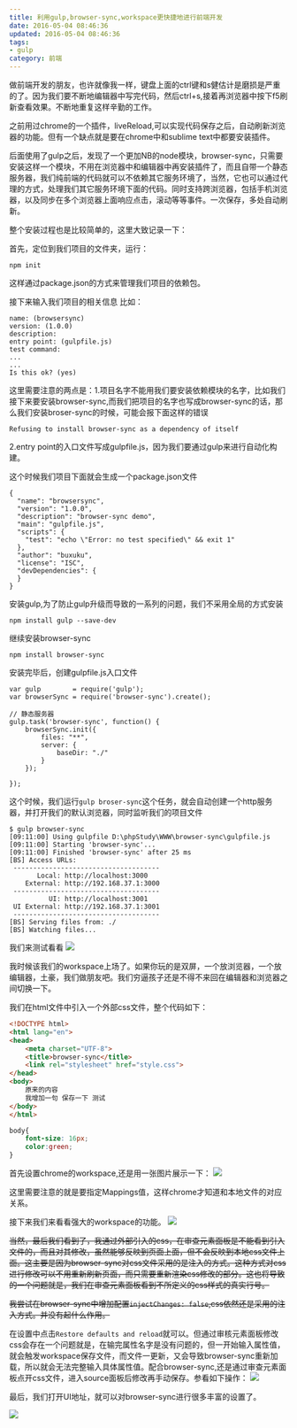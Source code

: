 ```yaml
---
title: 利用gulp,browser-sync,workspace更快捷地进行前端开发
date: 2016-05-04 08:46:36
updated: 2016-05-04 08:46:36
tags: 
- gulp
category: 前端
---
```


做前端开发的朋友，也许就像我一样，键盘上面的ctrl键和s健估计是磨损是严重的了。因为我们要不断地编辑器中写完代码，然后ctrl+s,接着再浏览器中按下f5刷新查看效果。不断地重复这样辛勤的工作。
<!--more-->
之前用过chrome的一个插件，liveReload,可以实现代码保存之后，自动刷新浏览器的功能。但有一个缺点就是要在chrome中和sublime text中都要安装插件。

后面使用了gulp之后，发现了一个更加NB的node模块，browser-sync，只需要安装这样一个模块，不用在浏览器中和编辑器中再安装插件了，而且自带一个静态服务器，我们纯前端的代码就可以不依赖其它服务环境了，当然，它也可以通过代理的方式，处理我们其它服务环境下面的代码。同时支持跨浏览器，包括手机浏览器，以及同步在多个浏览器上面响应点击，滚动等等事件。一次保存，多处自动刷新。

整个安装过程也是比较简单的，这里大致记录一下：

首先，定位到我们项目的文件夹，运行：
```
npm init
```
这样通过package.json的方式来管理我们项目的依赖包。

接下来输入我们项目的相关信息 比如：
```
name: (browsersync) 
version: (1.0.0) 
description: 
entry point: (gulpfile.js) 
test command: 
...
...
Is this ok? (yes) 
```

这里需要注意的两点是：1.项目名字不能用我们要安装依赖模块的名字，比如我们接下来要安装browser-sync,而我们把项目的名字也写成browser-sync的话，那么我们安装broser-sync的时候，可能会报下面这样的错误
```
Refusing to install browser-sync as a dependency of itself
```
2.entry point的入口文件写成gulpfile.js，因为我们要通过gulp来进行自动化构建。


这个时候我们项目下面就会生成一个package.json文件

```
{
  "name": "browsersync",
  "version": "1.0.0",
  "description": "browser-sync demo",
  "main": "gulpfile.js",
  "scripts": {
    "test": "echo \"Error: no test specified\" && exit 1"
  },
  "author": "buxuku",
  "license": "ISC",
  "devDependencies": {
  }
}
```

安装gulp,为了防止gulp升级而导致的一系列的问题，我们不采用全局的方式安装
```
npm install gulp --save-dev
```
继续安装browser-sync

```
npm install browser-sync
```

安装完毕后，创建gulpfile.js入口文件

```
var gulp        = require('gulp');
var browserSync = require('browser-sync').create();

// 静态服务器
gulp.task('browser-sync', function() {
    browserSync.init({
    	files: "**",
        server: {
            baseDir: "./"
        }
    });

});
```
这个时候，我们运行`gulp broser-sync`这个任务，就会自动创建一个http服务器，并打开我们的默认浏览器，同时监听我们的项目文件

```
$ gulp browser-sync
[09:11:00] Using gulpfile D:\phpStudy\WWW\browser-sync\gulpfile.js
[09:11:00] Starting 'browser-sync'...
[09:11:00] Finished 'browser-sync' after 25 ms
[BS] Access URLs:
 -------------------------------------
       Local: http://localhost:3000
    External: http://192.168.37.1:3000
 -------------------------------------
          UI: http://localhost:3001
 UI External: http://192.168.37.1:3001
 -------------------------------------
[BS] Serving files from: ./
[BS] Watching files...
```
我们来测试看看
![](http://7te946.com1.z0.glb.clouddn.com/16-5-4/93188300.jpg)

我时候该我们的workspace上场了。如果你玩的是双屏，一个放浏览器，一个放编辑器，土豪，我们做朋友吧。我们穷逼孩子还是不得不来回在编辑器和浏览器之间切换一下。

我们在html文件中引入一个外部css文件，整个代码如下：
```html
<!DOCTYPE html>
<html lang="en">
<head>
	<meta charset="UTF-8">
	<title>browser-sync</title>
	<link rel="stylesheet" href="style.css">
</head>
<body>
	原来的内容
	我增加一句 保存一下 测试
</body>
</html>
```
```css
body{
	font-size: 16px;
	color:green;
}
```
首先设置chrome的workspace,还是用一张图片展示一下：
![](http://7te946.com1.z0.glb.clouddn.com/16-5-4/18265961.jpg)

这里需要注意的就是要指定Mappings值，这样chrome才知道和本地文件的对应关系。

接下来我们来看看强大的workspace的功能。
![](http://7te946.com1.z0.glb.clouddn.com/16-5-4/7876929.jpg)

~~当然，最后我们看到了，我通过外部引入的css，在审查元素面板是不能看到引入文件的，而且对其修改，虽然能够反映到页面上面，但不会反映到本地css文件上面。这主要是因为browser-sync对css文件采用的是注入的方式。这种方式对css进行修改可以不用重新刷新页面，而只需要重新渲染css修改的部分。这也将导致的一个问题就是，我们在审查元素面板看到不所定义的css样式的真实行号。~~

~~我尝试在browser-sync中增加配置`injectChanges: false`,css依然还是采用的注入方式。并没有起什么作用。~~

在设置中点击`Restore defaults and reload`就可以。但通过审核元素面板修改css会存在一个问题就是，在输完属性名字是没有问题的，但一开始输入属性值，就会触发workspace保存文件，而文件一更新，又会导致browser-sync重新加载，所以就会无法完整输入具体属性值。配合browser-sync,还是通过审查元素面板点开css文件，进入source面板后修改再手动保存。参看如下操作：
![](http://7te946.com1.z0.glb.clouddn.com/16-5-4/6855632.jpg)

最后，我们打开UI地址，就可以对browser-sync进行很多丰富的设置了。

![](http://7te946.com1.z0.glb.clouddn.com/16-5-4/79609084.jpg)